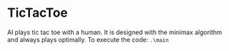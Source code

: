 # TicTacToe
AI plays tic tac toe with a human. It is designed with the minimax algorithm and always plays optimally.
To execute the code:
```.\main```
